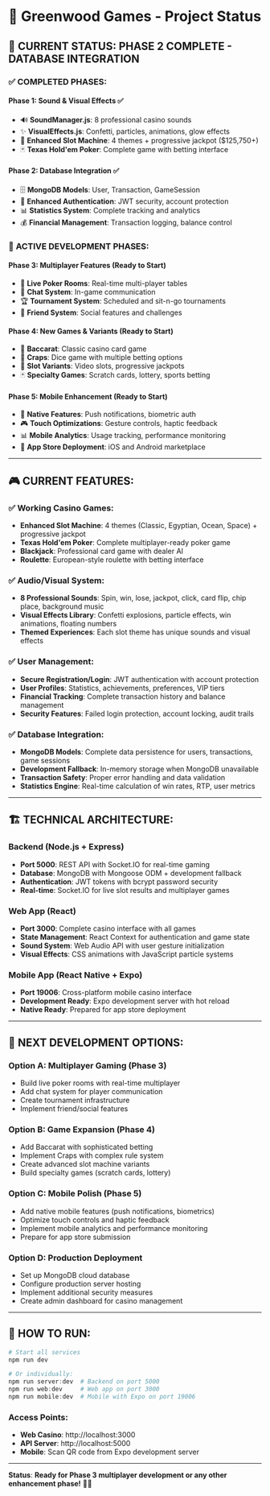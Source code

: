 # 🎰 Greenwood Games - Project Status

## 🚀 **CURRENT STATUS: PHASE 2 COMPLETE - DATABASE INTEGRATION** 

### ✅ **COMPLETED PHASES:**

#### **Phase 1: Sound & Visual Effects** ✅ 
- 🔊 **SoundManager.js**: 8 professional casino sounds
- ✨ **VisualEffects.js**: Confetti, particles, animations, glow effects  
- 🎰 **Enhanced Slot Machine**: 4 themes + progressive jackpot ($125,750+)
- 🃏 **Texas Hold'em Poker**: Complete game with betting interface

#### **Phase 2: Database Integration** ✅
- 🗄️ **MongoDB Models**: User, Transaction, GameSession 
- 🔐 **Enhanced Authentication**: JWT security, account protection
- 📊 **Statistics System**: Complete tracking and analytics
- 💰 **Financial Management**: Transaction logging, balance control

### 🔄 **ACTIVE DEVELOPMENT PHASES:**

#### **Phase 3: Multiplayer Features** (Ready to Start)
- 🎲 **Live Poker Rooms**: Real-time multi-player tables
- 💬 **Chat System**: In-game communication
- 🏆 **Tournament System**: Scheduled and sit-n-go tournaments  
- 👥 **Friend System**: Social features and challenges

#### **Phase 4: New Games & Variants** (Ready to Start)
- 🎯 **Baccarat**: Classic casino card game
- 🎲 **Craps**: Dice game with multiple betting options
- 🎰 **Slot Variants**: Video slots, progressive jackpots
- 🃏 **Specialty Games**: Scratch cards, lottery, sports betting

#### **Phase 5: Mobile Enhancement** (Ready to Start)  
- 📱 **Native Features**: Push notifications, biometric auth
- 🎮 **Touch Optimizations**: Gesture controls, haptic feedback
- 📊 **Mobile Analytics**: Usage tracking, performance monitoring
- 🏪 **App Store Deployment**: iOS and Android marketplace

---

## 🎮 **CURRENT FEATURES:**

### **✅ Working Casino Games:**
- **Enhanced Slot Machine**: 4 themes (Classic, Egyptian, Ocean, Space) + progressive jackpot
- **Texas Hold'em Poker**: Complete multiplayer-ready poker game
- **Blackjack**: Professional card game with dealer AI
- **Roulette**: European-style roulette with betting interface

### **✅ Audio/Visual System:**
- **8 Professional Sounds**: Spin, win, lose, jackpot, click, card flip, chip place, background music
- **Visual Effects Library**: Confetti explosions, particle effects, win animations, floating numbers
- **Themed Experiences**: Each slot theme has unique sounds and visual effects

### **✅ User Management:**
- **Secure Registration/Login**: JWT authentication with account protection
- **User Profiles**: Statistics, achievements, preferences, VIP tiers
- **Financial Tracking**: Complete transaction history and balance management
- **Security Features**: Failed login protection, account locking, audit trails

### **✅ Database Integration:**
- **MongoDB Models**: Complete data persistence for users, transactions, game sessions
- **Development Fallback**: In-memory storage when MongoDB unavailable
- **Transaction Safety**: Proper error handling and data validation
- **Statistics Engine**: Real-time calculation of win rates, RTP, user metrics

---

## 🏗️ **TECHNICAL ARCHITECTURE:**

### **Backend (Node.js + Express)**
- **Port 5000**: REST API with Socket.IO for real-time gaming
- **Database**: MongoDB with Mongoose ODM + development fallback
- **Authentication**: JWT tokens with bcrypt password security
- **Real-time**: Socket.IO for live slot results and multiplayer games

### **Web App (React)**
- **Port 3000**: Complete casino interface with all games
- **State Management**: React Context for authentication and game state  
- **Sound System**: Web Audio API with user gesture initialization
- **Visual Effects**: CSS animations with JavaScript particle systems

### **Mobile App (React Native + Expo)**
- **Port 19006**: Cross-platform mobile casino interface
- **Development Ready**: Expo development server with hot reload
- **Native Ready**: Prepared for app store deployment

---

## 🎯 **NEXT DEVELOPMENT OPTIONS:**

### **Option A: Multiplayer Gaming (Phase 3)**
- Build live poker rooms with real-time multiplayer
- Add chat system for player communication  
- Create tournament infrastructure
- Implement friend/social features

### **Option B: Game Expansion (Phase 4)**
- Add Baccarat with sophisticated betting
- Implement Craps with complex rule system
- Create advanced slot machine variants
- Build specialty games (scratch cards, lottery)

### **Option C: Mobile Polish (Phase 5)**
- Add native mobile features (push notifications, biometrics)
- Optimize touch controls and haptic feedback
- Implement mobile analytics and performance monitoring
- Prepare for app store submission

### **Option D: Production Deployment**
- Set up MongoDB cloud database
- Configure production server hosting
- Implement additional security measures
- Create admin dashboard for casino management

---

## 🚀 **HOW TO RUN:**

```powershell
# Start all services
npm run dev

# Or individually:
npm run server:dev  # Backend on port 5000
npm run web:dev     # Web app on port 3000  
npm run mobile:dev  # Mobile with Expo on port 19006
```

### **Access Points:**
- **Web Casino**: http://localhost:3000
- **API Server**: http://localhost:5000  
- **Mobile**: Scan QR code from Expo development server

---

**Status**: **Ready for Phase 3 multiplayer development or any other enhancement phase!** 🎲✨
